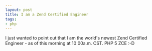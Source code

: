 ```yaml
---
layout: post
title: I am a Zend Certified Engineer
tags:
- php
---
```

I just wanted to point out that I am the world's newest Zend Certified Engineer - as of this morning at 10:00a.m. CST. PHP 5 ZCE :-D
